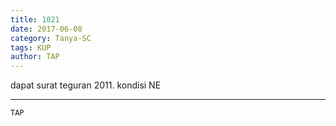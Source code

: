 ```yaml
---
title: 1021
date: 2017-06-08
category: Tanya-SC
tags: KUP
author: TAP
---
```


dapat surat teguran 2011. kondisi NE

---



`TAP`
